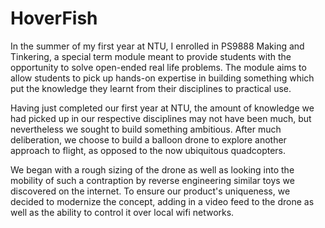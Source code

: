 # HoverFish

In the summer of my first year at NTU, I enrolled in PS9888 Making and Tinkering, a special term module meant to provide students with the opportunity to solve open-ended real life problems. The module aims to allow students to pick up hands-on expertise in building something which put the knowledge they learnt from their disciplines to practical use.

Having just completed our first year at NTU, the amount of knowledge we had picked up in our respective disciplines may not have been much, but nevertheless we sought to build something ambitious. After much deliberation, we choose to build a balloon drone to explore another approach to flight, as opposed to the now ubiquitous quadcopters.

We began with a rough sizing of the drone as well as looking into the mobility of such a contraption by reverse engineering similar toys we discovered on the internet. To ensure our product's uniqueness, we decided to modernize the concept, adding in a video feed to the drone as well as the ability to control it over local wifi networks. 
